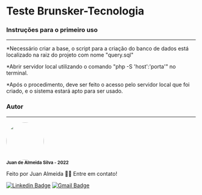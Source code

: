 # Teste Brunsker-Tecnologia

### Instruções para o primeiro uso
---

*Necessário criar a base, o script para a criação do banco de dados está localizado na raiz do projeto com nome "query.sql"

*Abrir servidor local utilizando o comando "php -S 'host':'porta'" no terminal.

*Após o procedimento, deve ser feito o acesso pelo servidor local que foi criado, e o sistema estará apto para ser usado.

### Autor
---

<img style="border-radius: 50%;" src="https://media-exp1.licdn.com/dms/image/C4D03AQF-JV27CERa_w/profile-displayphoto-shrink_800_800/0/1644343541110?e=1649894400&v=beta&t=zQ8C9yvTcMeDYDNjWcvDc35Pz1MEy6-sqHbZbQ6qZ2U" width="100px;" alt=""/>
 <br />
 <sub><b>Juan de Almeida Silva - 2022</b></sub></a> 


Feito por Juan Almeida 👋🏽 Entre em contato!

[![Linkedin Badge](https://img.shields.io/badge/-Juan-blue?style=flat-square&logo=Linkedin&logoColor=white&link=https://www.linkedin.com/in/juan-de-almeida-silva-ab144b21a/)](https://www.linkedin.com/in/juan-de-almeida-silva-ab144b21a/) 
[![Gmail Badge](https://img.shields.io/badge/-juanalmeida789@gmail.com-c14438?style=flat-square&logo=Gmail&logoColor=white&link=mailto:juanalmeida789@gmail.com)](mailto:juanalmeida789@gmail.com)
